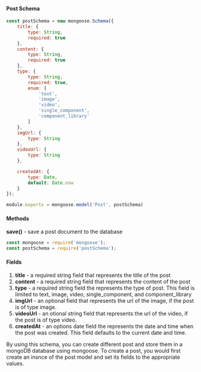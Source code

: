 #### Post Schema

```javascript
const postSchema = new mongoose.Schema({
	title: {
		type: String,
		required: true
	},
	content: {
		type: String,
		required: true
	},
	type: {
		type: String,
		required: true,
		enum: [
			'text',
			'image',
			'video',
			'single_component',
			'component_library'
		]
	},
	imgUrl: {
		type: String
	},
	videoUrl: {
		type: String
	},

	createdAt: {
		type: Date,
		default: Date.now
	}
});

module.exports = mongoose.model('Post', postSchema)
```

#### Methods

**save()** - save a post document to the database

```javascript
const mongoose = require('mongoose');
const postSchema = require('postSchema');


```

#### Fields

1. **title** - a required string field that represents the title of the post
2. **content** - a required string field that represents the content of the post
3. **type** - a required string field the represents the type of post. This field is limited to text, image, video, single_component, and component_library
4. **imgUrl** - an optional field that represents the url of the image, if the post is of type image.
5. **videoUrl** - an otional string field that represents the url of the video, if the post is of type video.
6. **createdAt** - an options date field the represents the date and time when the post was created. This field defaults to the current date and time.

By using this schema, you can create different post and store them in a mongoDB database using mongoose. To create a post, you would first create an insnce of the post model and set its fields to the appropriate values.